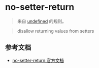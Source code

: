# no-setter-return

> 来自 [undefined](undefined) 的规则。

> disallow returning values from setters

## 参考文档

- [no-setter-return 官方文档](https://eslint.org/docs/rules/no-setter-return)
